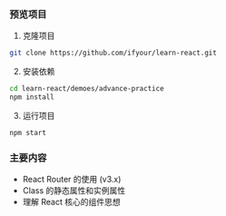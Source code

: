 ### 预览项目
1. 克隆项目
```bash
git clone https://github.com/ifyour/learn-react.git
```

2. 安装依赖
```bash
cd learn-react/demoes/advance-practice
npm install
```

3. 运行项目
```bash
npm start
```

### 主要内容

- React Router 的使用 (v3.x)
- Class 的静态属性和实例属性
- 理解 React 核心的组件思想
